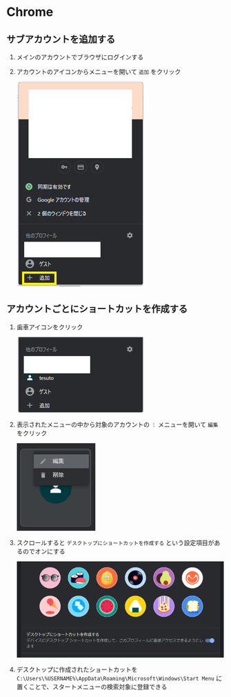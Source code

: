 # Chrome

## サブアカウントを追加する


1. メインのアカウントでブラウザにログインする
1. アカウントのアイコンからメニューを開いて `追加` をクリック

    ![img](./img/multi-account-1.png)

## アカウントごとにショートカットを作成する

1. 歯車アイコンをクリック

    ![img](./img/multi-account-2.png)

1. 表示されたメニューの中から対象のアカウントの `︙` メニューを開いて `編集` をクリック

    ![img](./img/multi-account-3.png)

1. スクロールすると `デスクトップにショートカットを作成する` という設定項目があるのでオンにする

    ![img](./img/multi-account-4.png)

1. デスクトップに作成されたショートカットを `C:\Users\%USERNAME%\AppData\Roaming\Microsoft\Windows\Start Menu` に置くことで、スタートメニューの検索対象に登録できる


